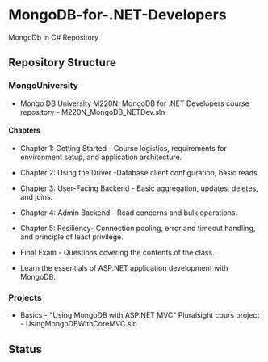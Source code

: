 # MongoDB-for-.NET-Developers
MongoDb in C# Repository

## Repository Structure

### MongoUniversity
- Mongo DB University M220N: MongoDB for .NET Developers course repository - M220N_MongoDB_NETDev.sln

#### Chapters

- Chapter 1: Getting Started - Course logistics, requirements for environment setup, and application architecture.

- Chapter 2: Using the Driver -Database client configuration, basic reads.

- Chapter 3: User-Facing Backend - Basic aggregation, updates, deletes, and joins.

- Chapter 4: Admin Backend - Read concerns and bulk operations.

- Chapter 5: Resiliency- Connection pooling, error and timeout handling, and principle of least privilege.

- Final Exam - Questions covering the contents of the class.

- Learn the essentials of ASP.NET application development with MongoDB.

### Projects
- Basics - "Using MongoDB with ASP.NET MVC" Pluralsight cours project - UsingMongoDBWithCoreMVC.sln



## Status